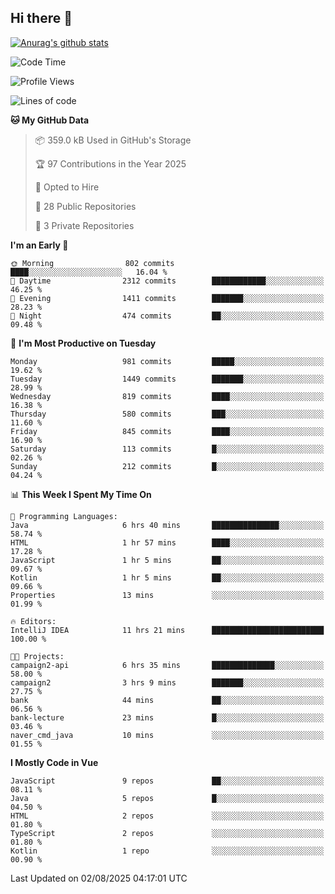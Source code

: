 ## Hi there 👋

[![Anurag's github stats](https://github-readme-stats.vercel.app/api?username=Songwonseok)](https://github.com/anuraghazra/github-readme-stats)



<!--START_SECTION:waka-->
![Code Time](http://img.shields.io/badge/Code%20Time-3%2C678%20hrs%2020%20mins-blue)

![Profile Views](http://img.shields.io/badge/Profile%20Views-0-blue)

![Lines of code](https://img.shields.io/badge/From%20Hello%20World%20I%27ve%20Written-34.8%20million%20lines%20of%20code-blue)

**🐱 My GitHub Data** 

> 📦 359.0 kB Used in GitHub's Storage 
 > 
> 🏆 97 Contributions in the Year 2025
 > 
> 💼 Opted to Hire
 > 
> 📜 28 Public Repositories 
 > 
> 🔑 3 Private Repositories 
 > 
**I'm an Early 🐤** 

```text
🌞 Morning                802 commits         ████░░░░░░░░░░░░░░░░░░░░░   16.04 % 
🌆 Daytime                2312 commits        ████████████░░░░░░░░░░░░░   46.25 % 
🌃 Evening                1411 commits        ███████░░░░░░░░░░░░░░░░░░   28.23 % 
🌙 Night                  474 commits         ██░░░░░░░░░░░░░░░░░░░░░░░   09.48 % 
```
📅 **I'm Most Productive on Tuesday** 

```text
Monday                   981 commits         █████░░░░░░░░░░░░░░░░░░░░   19.62 % 
Tuesday                  1449 commits        ███████░░░░░░░░░░░░░░░░░░   28.99 % 
Wednesday                819 commits         ████░░░░░░░░░░░░░░░░░░░░░   16.38 % 
Thursday                 580 commits         ███░░░░░░░░░░░░░░░░░░░░░░   11.60 % 
Friday                   845 commits         ████░░░░░░░░░░░░░░░░░░░░░   16.90 % 
Saturday                 113 commits         █░░░░░░░░░░░░░░░░░░░░░░░░   02.26 % 
Sunday                   212 commits         █░░░░░░░░░░░░░░░░░░░░░░░░   04.24 % 
```


📊 **This Week I Spent My Time On** 

```text
💬 Programming Languages: 
Java                     6 hrs 40 mins       ███████████████░░░░░░░░░░   58.74 % 
HTML                     1 hr 57 mins        ████░░░░░░░░░░░░░░░░░░░░░   17.28 % 
JavaScript               1 hr 5 mins         ██░░░░░░░░░░░░░░░░░░░░░░░   09.67 % 
Kotlin                   1 hr 5 mins         ██░░░░░░░░░░░░░░░░░░░░░░░   09.66 % 
Properties               13 mins             ░░░░░░░░░░░░░░░░░░░░░░░░░   01.99 % 

🔥 Editors: 
IntelliJ IDEA            11 hrs 21 mins      █████████████████████████   100.00 % 

🐱‍💻 Projects: 
campaign2-api            6 hrs 35 mins       ██████████████░░░░░░░░░░░   58.00 % 
campaign2                3 hrs 9 mins        ███████░░░░░░░░░░░░░░░░░░   27.75 % 
bank                     44 mins             ██░░░░░░░░░░░░░░░░░░░░░░░   06.56 % 
bank-lecture             23 mins             █░░░░░░░░░░░░░░░░░░░░░░░░   03.46 % 
naver_cmd_java           10 mins             ░░░░░░░░░░░░░░░░░░░░░░░░░   01.55 % 
```

**I Mostly Code in Vue** 

```text
JavaScript               9 repos             ██░░░░░░░░░░░░░░░░░░░░░░░   08.11 % 
Java                     5 repos             █░░░░░░░░░░░░░░░░░░░░░░░░   04.50 % 
HTML                     2 repos             ░░░░░░░░░░░░░░░░░░░░░░░░░   01.80 % 
TypeScript               2 repos             ░░░░░░░░░░░░░░░░░░░░░░░░░   01.80 % 
Kotlin                   1 repo              ░░░░░░░░░░░░░░░░░░░░░░░░░   00.90 % 
```




 Last Updated on 02/08/2025 04:17:01 UTC
<!--END_SECTION:waka-->
